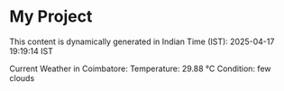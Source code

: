 # My Project

This content is dynamically generated in Indian Time (IST): 2025-04-17 19:19:14 IST


Current Weather in Coimbatore:
Temperature: 29.88 °C
Condition: few clouds
